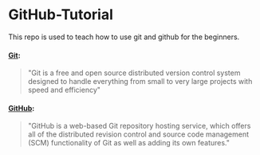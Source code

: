 # GitHub-Tutorial
This repo is used to teach how to use git and github for the beginners.

#### [Git](https://en.wikipedia.org/wiki/Git):
> "Git is a free and open source distributed version control system designed to handle everything from small to very large projects with speed and efficiency"

#### [GitHub](https://github.com/):
> "GitHub is a web-based Git repository hosting service, which offers all of the distributed revision control and source code management (SCM) functionality of Git as well as adding its own features."
